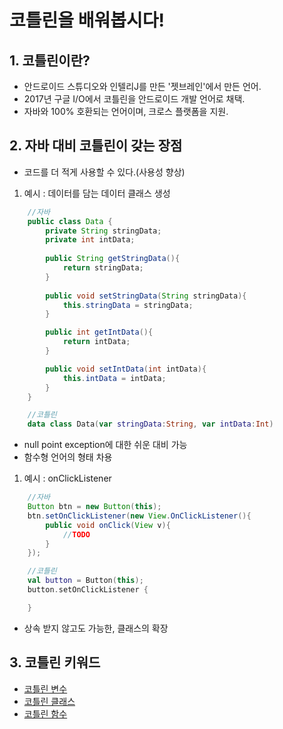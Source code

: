 # 코틀린을 배워봅시다!

## 1. 코틀린이란?
- 안드로이드 스튜디오와 인텔리J를 만든 '젯브레인'에서 만든 언어.
- 2017년 구글 I/O에서 코틀린을 안드로이드 개발 언어로 채택.
- 자바와 100% 호환되는 언어이며, 크로스 플랫폼을 지원.

## 2. 자바 대비 코틀린이 갖는 장점
- 코드를 더 적게 사용할 수 있다.(사용성 향상)
 1) 예시 : 데이터를 담는 데이터 클래스 생성
```java
    //자바
    public class Data {
        private String stringData;
        private int intData;
        
        public String getStringData(){
            return stringData;
        }
        
        public void setStringData(String stringData){
            this.stringData = stringData;
        }

        public int getIntData(){
            return intData;
        }

        public void setIntData(int intData){
            this.intData = intData;
        }
    }
```
```kotlin
    //코틀린
    data class Data(var stringData:String, var intData:Int)
```
- null point exception에 대한 쉬운 대비 가능
- 함수형 언어의 형태 차용
1) 예시 : onClickListener
```java
    //자바
    Button btn = new Button(this);
    btn.setOnClickListener(new View.OnClickListener(){
        public void onClick(View v){
            //TODO
        }
    });
```
```kotlin
    //코틀린
    val button = Button(this);
    button.setOnClickListener {

    }
```
- 상속 받지 않고도 가능한, 클래스의 확장

## 3. 코틀린 키워드 
 - [코틀린 변수](http://github.com/pleasantlife/SayHelloToKotlin/blob/master/kotlin_variable.md)
 - [코틀린 클래스](http://github.com/pleasantlife/SayHelloToKotlin/blob/master/kotlin_class.md)
 - [코틀린 함수](http://github.com/pleasantlife/SayHelloToKotlin/blob/master/kotlin_function.md)